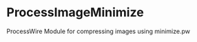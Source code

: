 ProcessImageMinimize
====================

ProcessWire Module for compressing images using minimize.pw
